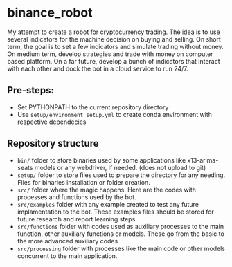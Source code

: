 # binance_robot
My attempt to create a robot for cryptocurrency trading. The idea is to use several indicators for the machine decision on buying and selling. On short term, the goal is to set a few indicators and simulate trading without money. On medium term, develop strategies and trade with money on computer based platform. On a far future, develop a bunch of indicators that interact with each other and dock the bot in a cloud service to run 24/7.

## Pre-steps:

- Set PYTHONPATH to the current repository directory
- Use `setup/environment_setup.yml` to create conda environment with respective dependecies

## Repository structure

- `bin/` folder to store binaries used by some applications like x13-arima-seats models or any webdriver, if needed. (does not upload to git)
- `setup/` folder to store files used to prepare the directory for any needing. Files for binaries installation or folder creation.
- `src/` folder where the magic happens. Here are the codes with processes and functions used by the bot.
- `src/examples` folder with any example created to test any future implamentation to the bot. These examples files should be stored for future research and report learning steps.
- `src/functions` folder with codes used as auxiliary processes to the main function, other auxiliary functions or models. These go from the basic to the more advanced auxiliary codes
- `src/processing` folder with processes like the main code or other models concurrent to the main application. 